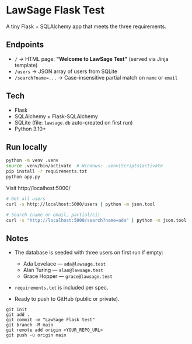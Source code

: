 # LawSage Flask Test

A tiny Flask + SQLAlchemy app that meets the three requirements.

## Endpoints

- `/` → HTML page: **"Welcome to LawSage Test"** (served via Jinja template)
- `/users` → JSON array of users from SQLite
- `/search?name=...` → Case-insensitive partial match on `name` or `email`

## Tech

- Flask
- SQLAlchemy + Flask-SQLAlchemy
- SQLite (file: `lawsage.db` auto-created on first run)
- Python 3.10+

## Run locally

```bash
python -m venv .venv
source .venv/bin/activate  # Windows: .venv\Scripts\activate
pip install -r requirements.txt
python app.py
```

Visit http://localhost:5000/

```bash
# Get all users
curl -s http://localhost:5000/users | python -m json.tool

# Search (name or email, partial/ci)
curl -s "http://localhost:5000/search?name=ada" | python -m json.tool
```

## Notes

- The database is seeded with three users on first run if empty:
  - Ada Lovelace — `ada@lawsage.test`
  - Alan Turing — `alan@lawsage.test`
  - Grace Hopper — `grace@lawsage.test`

- `requirements.txt` is included per spec.
- Ready to push to GitHub (public or private).
```
git init
git add .
git commit -m "LawSage Flask test"
git branch -M main
git remote add origin <YOUR_REPO_URL>
git push -u origin main
```
